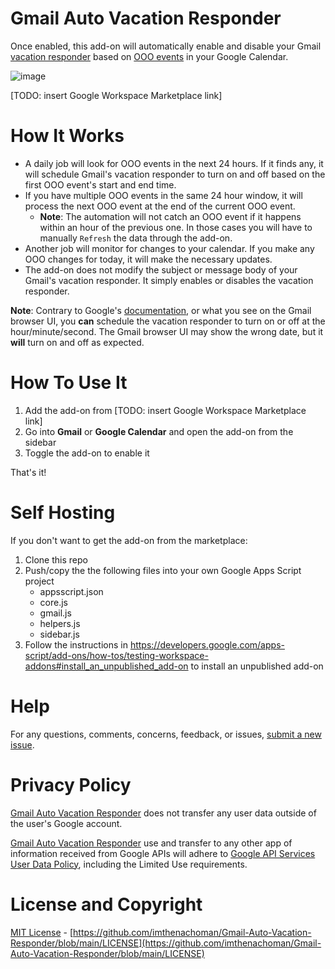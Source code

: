 # Gmail Auto Vacation Responder

Once enabled, this add-on will automatically enable and disable your Gmail [vacation responder](https://www.google.com/url?q=https://support.google.com/mail/answer/25922?hl%3Den%26co%3DGENIE.Platform%253DDesktop&source=gsuite-addons&ust=1639341891270000&usg=AOvVaw3qauSqjFqDLcqGeslhuExk) based on [OOO events](https://www.google.com/url?q=https://support.google.com/calendar/answer/7638168%23:~:text%3DShow%2520when%2520you%25E2%2580%2599re%2520out%2520of%2520office&source=gsuite-addons&ust=1639341891270000&usg=AOvVaw3r32VR5uUVD93g163pZFxR) in your Google Calendar.

![image](https://user-images.githubusercontent.com/83817/146289213-a6fac5d7-0e33-4863-b952-cd514a5d6030.png)

[TODO: insert Google Workspace Marketplace link]

# How It Works

- A daily job will look for OOO events in the next 24 hours. If it finds any, it will schedule Gmail's vacation responder to turn on and off based on the first OOO event's start and end time.
- If you have multiple OOO events in the same 24 hour window, it will process the next OOO event at the end of the current OOO event.
  - **Note**: The automation will not catch an OOO event if it happens within an hour of the previous one. In those cases you will have to manually `Refresh` the data through the add-on.
- Another job will monitor for changes to your calendar. If you make any OOO changes for today, it will make the necessary updates.
- The add-on does not modify the subject or message body of your Gmail's vacation responder. It simply enables or disables the vacation responder.

**Note**: Contrary to Google's [documentation](https://www.google.com/url?q=https://support.google.com/mail/answer/25922%23:~:text%3DWhen%2520your%2520vacation%2520reply%2520is%2520sent&source=gsuite-addons&ust=1639520502738000&usg=AOvVaw2JuNMKhPInEtGM0yn3JD69), or what you see on the Gmail browser UI, you **can** schedule the vacation responder to turn on or off at the hour/minute/second. The Gmail browser UI may show the wrong date, but it **will** turn on and off as expected.

# How To Use It

1. Add the add-on from [TODO: insert Google Workspace Marketplace link]
2. Go into **Gmail** or **Google Calendar** and open the add-on from the sidebar
3. Toggle the add-on to enable it

That's it!

# Self Hosting

If you don't want to get the add-on from the marketplace:

1. Clone this repo
2. Push/copy the the following files into your own Google Apps Script project
   - appsscript.json
   - core.js
   - gmail.js
   - helpers.js
   - sidebar.js
3. Follow the instructions in https://developers.google.com/apps-script/add-ons/how-tos/testing-workspace-addons#install_an_unpublished_add-on to install an unpublished add-on

# Help

For any questions, comments, concerns, feedback, or issues, [submit a new issue](https://github.com/imthenachoman/Gmail-Auto-Vacation-Responder/issues/new).

# Privacy Policy

[Gmail Auto Vacation Responder](https://github.com/imthenachoman/Gmail-Auto-Vacation-Responder) does not transfer any user data outside of the user's Google account. 

[Gmail Auto Vacation Responder](https://github.com/imthenachoman/Gmail-Auto-Vacation-Responder) use and transfer to any other app of information received from Google APIs will adhere to [Google API Services User Data Policy](https://developers.google.com/terms/api-services-user-data-policy#additional_requirements_for_specific_api_scopes), including the Limited Use requirements.

# License and Copyright

[MIT License](https://github.com/imthenachoman/Gmail-Auto-Vacation-Responder/blob/main/LICENSE) - [https://github.com/imthenachoman/Gmail-Auto-Vacation-Responder/blob/main/LICENSE](https://github.com/imthenachoman/Gmail-Auto-Vacation-Responder/blob/main/LICENSE)
